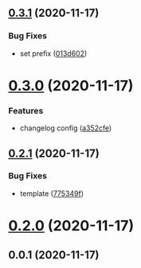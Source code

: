 ## [0.3.1](https://github.com/hideokamoto/github-release-test/compare/0.3.0...0.3.1) (2020-11-17)


### Bug Fixes

* set prefix ([013d602](https://github.com/hideokamoto/github-release-test/commit/013d60244580aeac88b8aa20ec8863f47fbe68c6))



# [0.3.0](https://github.com/hideokamoto/github-release-test/compare/v0.2.1...0.3.0) (2020-11-17)


### Features

* changelog config ([a352cfe](https://github.com/hideokamoto/github-release-test/commit/a352cfec3f83464d028af3c94fdb232e72a4644f))



## [0.2.1](https://github.com/hideokamoto/github-release-test/compare/v0.2.0...v0.2.1) (2020-11-17)


### Bug Fixes

* template ([775349f](https://github.com/hideokamoto/github-release-test/commit/775349fb45cdbd9b879b942df9ca005ac808a631))



# [0.2.0](https://github.com/hideokamoto/github-release-test/compare/v0.0.1...v0.2.0) (2020-11-17)



## 0.0.1 (2020-11-17)



